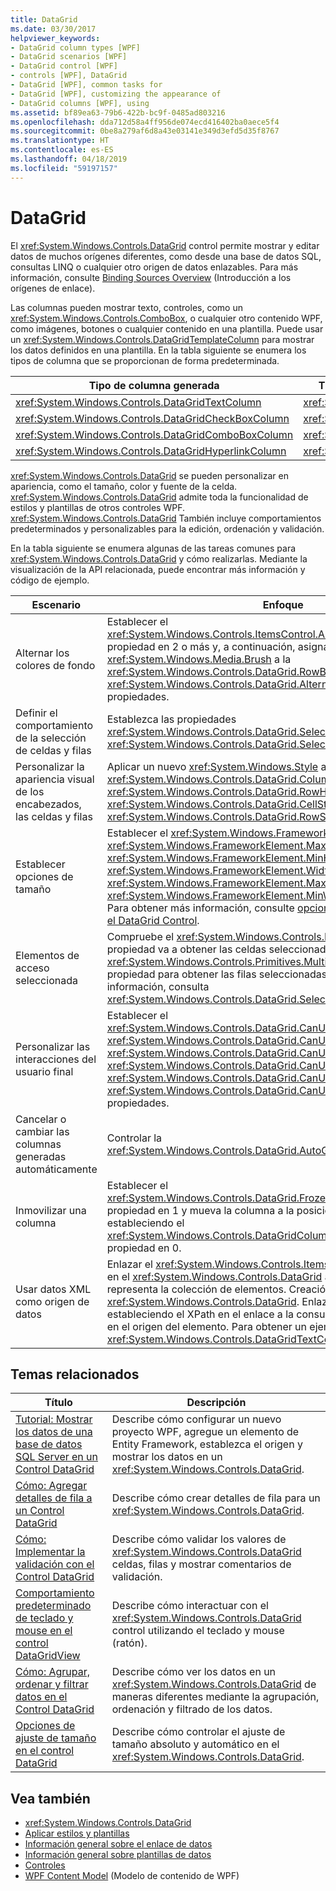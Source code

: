 ```yaml
---
title: DataGrid
ms.date: 03/30/2017
helpviewer_keywords:
- DataGrid column types [WPF]
- DataGrid scenarios [WPF]
- DataGrid control [WPF]
- controls [WPF], DataGrid
- DataGrid [WPF], common tasks for
- DataGrid [WPF], customizing the appearance of
- DataGrid columns [WPF], using
ms.assetid: bf89ea63-79b6-422b-bc9f-0485ad803216
ms.openlocfilehash: dda712d58a4ff956de074ecd416402ba0aece5f4
ms.sourcegitcommit: 0be8a279af6d8a43e03141e349d3efd5d35f8767
ms.translationtype: HT
ms.contentlocale: es-ES
ms.lasthandoff: 04/18/2019
ms.locfileid: "59197157"
---
```

# <a name="datagrid"></a>DataGrid
El <xref:System.Windows.Controls.DataGrid> control permite mostrar y editar datos de muchos orígenes diferentes, como desde una base de datos SQL, consultas LINQ o cualquier otro origen de datos enlazables. Para más información, consulte [Binding Sources Overview](../data/binding-sources-overview.md) (Introducción a los orígenes de enlace).  
  
 Las columnas pueden mostrar texto, controles, como un <xref:System.Windows.Controls.ComboBox>, o cualquier otro contenido WPF, como imágenes, botones o cualquier contenido en una plantilla. Puede usar un <xref:System.Windows.Controls.DataGridTemplateColumn> para mostrar los datos definidos en una plantilla. En la tabla siguiente se enumera los tipos de columna que se proporcionan de forma predeterminada.  
  
|Tipo de columna generada|Tipo de datos|  
|---------------------------|---------------|  
|<xref:System.Windows.Controls.DataGridTextColumn>|<xref:System.String>|  
|<xref:System.Windows.Controls.DataGridCheckBoxColumn>|<xref:System.Boolean>|  
|<xref:System.Windows.Controls.DataGridComboBoxColumn>|<xref:System.Enum>|  
|<xref:System.Windows.Controls.DataGridHyperlinkColumn>|<xref:System.Uri>|  
  
 <xref:System.Windows.Controls.DataGrid> se pueden personalizar en apariencia, como el tamaño, color y fuente de la celda. <xref:System.Windows.Controls.DataGrid> admite toda la funcionalidad de estilos y plantillas de otros controles WPF. <xref:System.Windows.Controls.DataGrid> También incluye comportamientos predeterminados y personalizables para la edición, ordenación y validación.  
  
 En la tabla siguiente se enumera algunas de las tareas comunes para <xref:System.Windows.Controls.DataGrid> y cómo realizarlas. Mediante la visualización de la API relacionada, puede encontrar más información y código de ejemplo.  
  
|Escenario|Enfoque|  
|--------------|--------------|  
|Alternar los colores de fondo|Establecer el <xref:System.Windows.Controls.ItemsControl.AlternationIndex%2A> propiedad en 2 o más y, a continuación, asignar un <xref:System.Windows.Media.Brush> a la <xref:System.Windows.Controls.DataGrid.RowBackground%2A> y <xref:System.Windows.Controls.DataGrid.AlternatingRowBackground%2A> propiedades.|  
|Definir el comportamiento de la selección de celdas y filas|Establezca las propiedades <xref:System.Windows.Controls.DataGrid.SelectionMode%2A> y <xref:System.Windows.Controls.DataGrid.SelectionUnit%2A>.|  
|Personalizar la apariencia visual de los encabezados, las celdas y filas|Aplicar un nuevo <xref:System.Windows.Style> a la <xref:System.Windows.Controls.DataGrid.ColumnHeaderStyle%2A>, <xref:System.Windows.Controls.DataGrid.RowHeaderStyle%2A>, <xref:System.Windows.Controls.DataGrid.CellStyle%2A>, o <xref:System.Windows.Controls.DataGrid.RowStyle%2A> propiedades.|  
|Establecer opciones de tamaño|Establecer el <xref:System.Windows.FrameworkElement.Height%2A>, <xref:System.Windows.FrameworkElement.MaxHeight%2A>, <xref:System.Windows.FrameworkElement.MinHeight%2A>, <xref:System.Windows.FrameworkElement.Width%2A>, <xref:System.Windows.FrameworkElement.MaxWidth%2A>, o <xref:System.Windows.FrameworkElement.MinWidth%2A> propiedades. Para obtener más información, consulte [opciones de ajuste de tamaño en el DataGrid Control](sizing-options-in-the-datagrid-control.md).|  
|Elementos de acceso seleccionada|Compruebe el <xref:System.Windows.Controls.DataGrid.SelectedCells%2A> propiedad va a obtener las celdas seleccionadas y <xref:System.Windows.Controls.Primitives.MultiSelector.SelectedItems%2A> propiedad para obtener las filas seleccionadas. Para obtener más información, consulta <xref:System.Windows.Controls.DataGrid.SelectedCells%2A>.|  
|Personalizar las interacciones del usuario final|Establecer el <xref:System.Windows.Controls.DataGrid.CanUserAddRows%2A>, <xref:System.Windows.Controls.DataGrid.CanUserDeleteRows%2A>, <xref:System.Windows.Controls.DataGrid.CanUserReorderColumns%2A>, <xref:System.Windows.Controls.DataGrid.CanUserResizeColumns%2A>, <xref:System.Windows.Controls.DataGrid.CanUserResizeRows%2A>, y <xref:System.Windows.Controls.DataGrid.CanUserSortColumns%2A> propiedades.|  
|Cancelar o cambiar las columnas generadas automáticamente|Controlar la <xref:System.Windows.Controls.DataGrid.AutoGeneratingColumn> eventos.|  
|Inmovilizar una columna|Establecer el <xref:System.Windows.Controls.DataGrid.FrozenColumnCount%2A> propiedad en 1 y mueva la columna a la posición más a la izquierda estableciendo el <xref:System.Windows.Controls.DataGridColumn.DisplayIndex%2A> propiedad en 0.|  
|Usar datos XML como origen de datos|Enlazar el <xref:System.Windows.Controls.ItemsControl.ItemsSource%2A> en el <xref:System.Windows.Controls.DataGrid> a la consulta XPath que representa la colección de elementos. Creación de cada columna en el <xref:System.Windows.Controls.DataGrid>. Enlazar cada columna estableciendo el XPath en el enlace a la consulta que obtiene la propiedad en el origen del elemento. Para obtener un ejemplo, consulte <xref:System.Windows.Controls.DataGridTextColumn>.|  
  
## <a name="related-topics"></a>Temas relacionados  
  
|Título|Descripción|  
|-----------|-----------------|  
|[Tutorial: Mostrar los datos de una base de datos SQL Server en un Control DataGrid](walkthrough-display-data-from-a-sql-server-database-in-a-datagrid-control.md)|Describe cómo configurar un nuevo proyecto WPF, agregue un elemento de Entity Framework, establezca el origen y mostrar los datos en un <xref:System.Windows.Controls.DataGrid>.|  
|[Cómo: Agregar detalles de fila a un Control DataGrid](how-to-add-row-details-to-a-datagrid-control.md)|Describe cómo crear detalles de fila para un <xref:System.Windows.Controls.DataGrid>.|  
|[Cómo: Implementar la validación con el Control DataGrid](how-to-implement-validation-with-the-datagrid-control.md)|Describe cómo validar los valores de <xref:System.Windows.Controls.DataGrid> celdas, filas y mostrar comentarios de validación.|  
|[Comportamiento predeterminado de teclado y mouse en el control DataGridView](default-keyboard-and-mouse-behavior-in-the-datagrid-control.md)|Describe cómo interactuar con el <xref:System.Windows.Controls.DataGrid> control utilizando el teclado y mouse (ratón).|  
|[Cómo: Agrupar, ordenar y filtrar datos en el Control DataGrid](how-to-group-sort-and-filter-data-in-the-datagrid-control.md)|Describe cómo ver los datos en un <xref:System.Windows.Controls.DataGrid> de maneras diferentes mediante la agrupación, ordenación y filtrado de los datos.|  
|[Opciones de ajuste de tamaño en el control DataGrid](sizing-options-in-the-datagrid-control.md)|Describe cómo controlar el ajuste de tamaño absoluto y automático en el <xref:System.Windows.Controls.DataGrid>.|  
  
## <a name="see-also"></a>Vea también

- <xref:System.Windows.Controls.DataGrid>
- [Aplicar estilos y plantillas](styling-and-templating.md)
- [Información general sobre el enlace de datos](../data/data-binding-overview.md)
- [Información general sobre plantillas de datos](../data/data-templating-overview.md)
- [Controles](index.md)
- [WPF Content Model](wpf-content-model.md) (Modelo de contenido de WPF)
